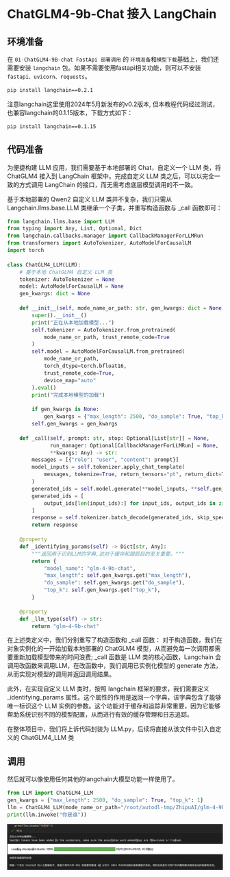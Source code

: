 # ChatGLM4-9b-Chat 接入 LangChain 

## 环境准备

在 `01-ChatGLM4-9B-chat FastApi 部署调用` 的 `环境准备`和`模型下载`基础上，我们还需要安装 `langchain` 包。如果不需要使用fastapi相关功能，则可以不安装 `fastapi、uvicorn、requests`。

```bash
pip install langchain==0.2.1
```
注意langchain这里使用2024年5月新发布的v0.2版本, 但本教程代码经过测试，也兼容langchain的0.1.15版本，下载方式如下：
```bash
pip install langchain==0.1.15
```

## 代码准备


为便捷构建 LLM 应用，我们需要基于本地部署的 Chat，自定义一个 LLM 类，将 ChatGLM4 接入到 LangChain 框架中。完成自定义 LLM 类之后，可以以完全一致的方式调用 LangChain 的接口，而无需考虑底层模型调用的不一致。

基于本地部署的 Qwen2 自定义 LLM 类并不复杂，我们只需从 Langchain.llms.base.LLM 类继承一个子类，并重写构造函数与 _call 函数即可：

```python
from langchain.llms.base import LLM
from typing import Any, List, Optional, Dict
from langchain.callbacks.manager import CallbackManagerForLLMRun
from transformers import AutoTokenizer, AutoModelForCausalLM
import torch

class ChatGLM4_LLM(LLM):
    # 基于本地 ChatGLM4 自定义 LLM 类
    tokenizer: AutoTokenizer = None
    model: AutoModelForCausalLM = None
    gen_kwargs: dict = None
        
    def __init__(self, mode_name_or_path: str, gen_kwargs: dict = None):
        super().__init__()
        print("正在从本地加载模型...")
        self.tokenizer = AutoTokenizer.from_pretrained(
            mode_name_or_path, trust_remote_code=True
        )
        self.model = AutoModelForCausalLM.from_pretrained(
            mode_name_or_path,
            torch_dtype=torch.bfloat16,
            trust_remote_code=True,
            device_map="auto"
        ).eval()
        print("完成本地模型的加载")
        
        if gen_kwargs is None:
            gen_kwargs = {"max_length": 2500, "do_sample": True, "top_k": 1}
        self.gen_kwargs = gen_kwargs
        
    def _call(self, prompt: str, stop: Optional[List[str]] = None,
              run_manager: Optional[CallbackManagerForLLMRun] = None,
              **kwargs: Any) -> str:
        messages = [{"role": "user", "content": prompt}]
        model_inputs = self.tokenizer.apply_chat_template(
            messages, tokenize=True, return_tensors="pt", return_dict=True, add_generation_prompt=True
        )
        generated_ids = self.model.generate(**model_inputs, **self.gen_kwargs)
        generated_ids = [
            output_ids[len(input_ids):] for input_ids, output_ids in zip(model_inputs['input_ids'], generated_ids)
        ]
        response = self.tokenizer.batch_decode(generated_ids, skip_special_tokens=True)[0]
        return response
    
    @property
    def _identifying_params(self) -> Dict[str, Any]:
        """返回用于识别LLM的字典,这对于缓存和跟踪目的至关重要。"""
        return {
            "model_name": "glm-4-9b-chat",
            "max_length": self.gen_kwargs.get("max_length"),
            "do_sample": self.gen_kwargs.get("do_sample"),
            "top_k": self.gen_kwargs.get("top_k"),
        }

    @property
    def _llm_type(self) -> str:
        return "glm-4-9b-chat"
```
在上述类定义中，我们分别重写了构造函数和 _call 函数： 对于构造函数，我们在对象实例化的一开始加载本地部署的 ChatGLM4 模型，从而避免每一次调用都需要重新加载模型带来的时间浪费; _call 函数是 LLM 类的核心函数，Langchain 会调用改函数来调用LLM，在改函数中，我们调用已实例化模型的 generate 方法，从而实现对模型的调用并返回调用结果。

此外，在实现自定义 LLM 类时，按照 langchain 框架的要求，我们需要定义 _identifying_params 属性。这个属性的作用是返回一个字典，该字典包含了能够唯一标识这个 LLM 实例的参数。这个功能对于缓存和追踪非常重要，因为它能够帮助系统识别不同的模型配置，从而进行有效的缓存管理和日志追踪。

在整体项目中，我们将上诉代码封装为 LLM.py，后续将直接从该文件中引入自定义的 ChatGLM4_LLM 类

## 调用

然后就可以像使用任何其他的langchain大模型功能一样使用了。  

```python
from LLM import ChatGLM4_LLM
gen_kwargs = {"max_length": 2500, "do_sample": True, "top_k": 1}
llm = ChatGLM4_LLM(mode_name_or_path="/root/autodl-tmp/ZhipuAI/glm-4-9b-chat", gen_kwargs=gen_kwargs)
print(llm.invoke("你是谁"))
```

![模型返回回答效果](images/image02-1.png)

